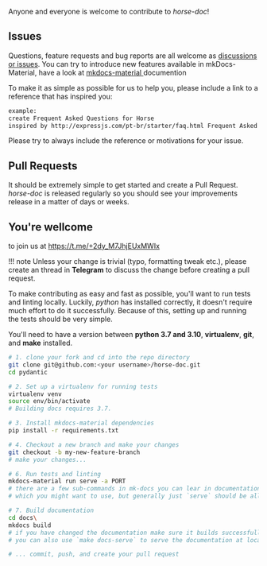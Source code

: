 Anyone and everyone is welcome to contribute to *horse-doc*!

## Issues

Questions, feature requests and bug reports are all welcome as [discussions or issues](https://github.com/HashLoad/horse-doc/issues/new/choose). 
You can try to introduce new features available in mkDocs-Material, have a look at [mkdocs-material ](https://squidfunk.github.io/mkdocs-material/reference/) documention

To make it as simple as possible for us to help you, please include a link to a reference that has inspired you:

```bash
example: 
create Frequent Asked Questions for Horse
inspired by http://expressjs.com/pt-br/starter/faq.html Frequent Asked Questions
```
Please try to always include the reference or motivations for your issue.

## Pull Requests

It should be extremely simple to get started and create a Pull Request.
*horse-doc* is released regularly so you should see your improvements release in a matter of days or weeks.

## You're wellcome

to join us at https://t.me/+2dy_M7JhjEUxMWIx

!!! note
    Unless your change is trivial (typo, formatting tweak etc.), please create an thread in **Telegram** to discuss the change before
    creating a pull request.


To make contributing as easy and fast as possible, you'll want to run tests and linting locally. Luckily,
*python* has installed correctly, it doesn't require much effort to do it successfully.
Because of this, setting up and running the tests should be very simple.

You'll need to have a version between **python 3.7 and 3.10**, **virtualenv**, **git**, and **make** installed.

```bash
# 1. clone your fork and cd into the repo directory
git clone git@github.com:<your username>/horse-doc.git
cd pydantic

# 2. Set up a virtualenv for running tests
virtualenv venv
source env/bin/activate
# Building docs requires 3.7. 

# 3. Install mkdocs-material dependencies
pip install -r requirements.txt

# 4. Checkout a new branch and make your changes
git checkout -b my-new-feature-branch
# make your changes...

# 6. Run tests and linting
mkdocs-material run serve -a PORT
# there are a few sub-commands in mk-docs you can lear in documentation
# which you might want to use, but generally just `serve` should be all you need

# 7. Build documentation
cd docs\
mkdocs build
# if you have changed the documentation make sure it builds successfully
# you can also use `make docs-serve` to serve the documentation at localhost:8000

# ... commit, push, and create your pull request
```
